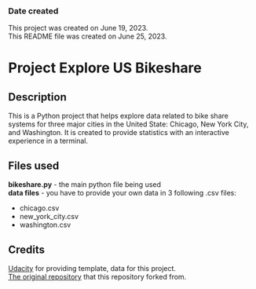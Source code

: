 ### **Date created**
This project was created on June 19, 2023.\
This README file was created on June 25, 2023.

# Project Explore US Bikeshare

## Description
This is a Python project that helps explore data related to bike share systems for three major cities in the United State: Chicago, New York City, and Washington. It is created to provide statistics with an interactive experience in a terminal.

## Files used
**bikeshare.py** - the main python file being used\
**data files** - you have to provide your own data in 3 following .csv files:
* chicago.csv
* new_york_city.csv
* washington.csv

## Credits
[Udacity](https://www.udacity.com/) for providing template, data for this project.\
[The original repository](https://github.com/udacity/pdsnd_github) that this repository forked from.
